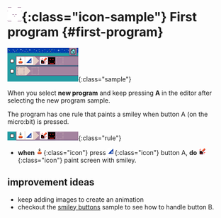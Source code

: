 # ![new program](../images/generated/icon_new_program.png){:class="icon-sample"} First program {#first-program}

![First MicroCode program](../images/generated/sample_first_program.png){:class="sample"}

When you select **new program** and keep pressing **A**
in the editor after selecting the new program sample.

The program has one rule that paints a smiley when button A (on the micro:bit) is pressed.

![when button A press, show smiley rule](../images/generated/sample_first_program_page_1_rule_1.png){:class="rule"}

-   **when** ![press](../images/generated/icon_S2.png){:class="icon"} press ![button A](../images/generated/icon_F3.png){:class="icon"} button A, **do** ![screen](../images/generated/icon_A5.png){:class="icon"} paint screen with smiley.

## improvement ideas

-   keep adding images to create an animation
-   checkout the [smiley buttons](#smiley-buttons) sample to see how to handle button B.
